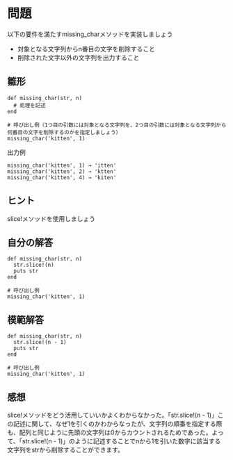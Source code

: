 # 問題  
以下の要件を満たすmissing_charメソッドを実装しましょう  
- 対象となる文字列からn番目の文字を削除すること
- 削除された文字以外の文字列を出力すること
## 雛形  
```
def missing_char(str, n)
  # 処理を記述
end

# 呼び出し例（1つ目の引数には対象となる文字列を、2つ目の引数には対象となる文字列から何番目の文字を削除するのかを指定しましょう）
missing_char('kitten', 1)
```
出力例  
```
missing_char('kitten', 1) → 'itten'
missing_char('kitten', 2) → 'ktten'
missing_char('kitten', 4) → 'kiten'
```
## ヒント  
slice!メソッドを使用しましょう  
## 自分の解答  
```
def missing_char(str, n)
  str.slice!(n)
  puts str
end

# 呼び出し例
missing_char('kitten', 1)
```
## 模範解答  
```
def missing_char(str, n)
  str.slice!(n - 1)
  puts str
end

# 呼び出し例
missing_char('kitten', 1)
```
## 感想  
slice!メソッドをどう活用していいかよくわからなかった。「str.slice!(n - 1)」この記述に関して、なぜ1を引くのかわからなったが、文字列の順番を指定する際も、配列と同じように先頭の文字列は0からカウントされるためであった。よって、「str.slice!(n - 1)」のように記述することでnから1を引いた数字に該当する文字列をstrから削除することができます。

